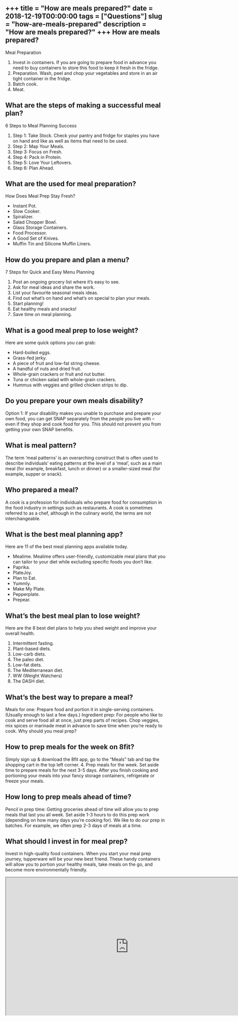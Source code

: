 +++
title = "How are meals prepared?"
date = 2018-12-19T00:00:00
tags = ["Questions"]
slug = "how-are-meals-prepared"
description = "How are meals prepared?"
+++
How are meals prepared?
-----------------------

Meal Preparation

1. Invest in containers. If you are going to prepare food in advance you need to buy containers to store this food to keep it fresh in the fridge.
2. Preparation. Wash, peel and chop your vegetables and store in an air tight container in the fridge.
3. Batch cook.
4. Meat.

What are the steps of making a successful meal plan?
----------------------------------------------------

6 Steps to Meal Planning Success

1. Step 1: Take Stock. Check your pantry and fridge for staples you have on hand and like as well as items that need to be used.
2. Step 2: Map Your Meals.
3. Step 3: Focus on Fresh.
4. Step 4: Pack in Protein.
5. Step 5: Love Your Leftovers.
6. Step 6: Plan Ahead.

What are the used for meal preparation?
---------------------------------------

How Does Meal Prep Stay Fresh?

- Instant Pot.
- Slow Cooker.
- Spiralizer.
- Salad Chopper Bowl.
- Glass Storage Containers.
- Food Processor.
- A Good Set of Knives.
- Muffin Tin and Silicone Muffin Liners.

How do you prepare and plan a menu?
-----------------------------------

7 Steps for Quick and Easy Menu Planning

1. Post an ongoing grocery list where it’s easy to see.
2. Ask for meal ideas and share the work.
3. List your favourite seasonal meals ideas.
4. Find out what’s on hand and what’s on special to plan your meals.
5. Start planning!
6. Eat healthy meals and snacks!
7. Save time on meal planning.

What is a good meal prep to lose weight?
----------------------------------------

Here are some quick options you can grab:

- Hard-boiled eggs.
- Grass-fed jerky.
- A piece of fruit and low-fat string cheese.
- A handful of nuts and dried fruit.
- Whole-grain crackers or fruit and nut butter.
- Tuna or chicken salad with whole-grain crackers.
- Hummus with veggies and grilled chicken strips to dip.

Do you prepare your own meals disability?
-----------------------------------------

Option 1: If your disability makes you unable to purchase and prepare your own food, you can get SNAP separately from the people you live with – even if they shop and cook food for you. This should not prevent you from getting your own SNAP benefits.

What is meal pattern?
---------------------

The term ‘meal patterns’ is an overarching construct that is often used to describe individuals’ eating patterns at the level of a ‘meal’, such as a main meal (for example, breakfast, lunch or dinner) or a smaller-sized meal (for example, supper or snack).

Who prepared a meal?
--------------------

A cook is a profession for individuals who prepare food for consumption in the food industry in settings such as restaurants. A cook is sometimes referred to as a chef, although in the culinary world, the terms are not interchangeable.

What is the best meal planning app?
-----------------------------------

Here are 11 of the best meal planning apps available today.

- Mealime. Mealime offers user-friendly, customizable meal plans that you can tailor to your diet while excluding specific foods you don’t like.
- Paprika.
- PlateJoy.
- Plan to Eat.
- Yummly.
- Make My Plate.
- Pepperplate.
- Prepear.

What’s the best meal plan to lose weight?
-----------------------------------------

Here are the 8 best diet plans to help you shed weight and improve your overall health.

1. Intermittent fasting.
2. Plant-based diets.
3. Low-carb diets.
4. The paleo diet.
5. Low-fat diets.
6. The Mediterranean diet.
7. WW (Weight Watchers)
8. The DASH diet.

What’s the best way to prepare a meal?
--------------------------------------

Meals for one: Prepare food and portion it in single-serving containers. (Usually enough to last a few days.) Ingredient prep: For people who like to cook and serve food all at once, just prep parts of recipes. Chop veggies, mix spices or marinade meat in advance to save time when you’re ready to cook. Why should you meal prep?

How to prep meals for the week on 8fit?
---------------------------------------

Simply sign up &amp; download the 8fit app, go to the “Meals” tab and tap the shopping cart in the top left corner. 4. Prep meals for the week. Set aside time to prepare meals for the next 3-5 days. After you finish cooking and portioning your meals into your fancy storage containers, refrigerate or freeze your meals.

How long to prep meals ahead of time?
-------------------------------------

Pencil in prep time: Getting groceries ahead of time will allow you to prep meals that last you all week. Set aside 1-3 hours to do this prep work (depending on how many days you’re cooking for). We like to do our prep in batches. For example, we often prep 2-3 days of meals at a time.

What should I invest in for meal prep?
--------------------------------------

Invest in high-quality food containers. When you start your meal prep journey, tupperware will be your new best friend. These handy containers will allow you to portion your healthy meals, take meals on the go, and become more environmentally friendly.

<iframe allow="accelerometer; autoplay; clipboard-write; encrypted-media; gyroscope; picture-in-picture" allowfullscreen="" class="__youtube_prefs__  epyt-is-override  no-lazyload" data-no-lazy="1" data-origheight="433" data-origwidth="770" data-skipgform_ajax_framebjll="" height="433" id="_ytid_82103" loading="lazy" src="https://www.youtube.com/embed/0dU5lWhonyQ?enablejsapi=1&autoplay=0&cc_load_policy=0&cc_lang_pref=&iv_load_policy=1&loop=0&modestbranding=0&rel=1&fs=1&playsinline=0&autohide=2&theme=dark&color=red&controls=1&" title="YouTube player" width="770"></iframe>